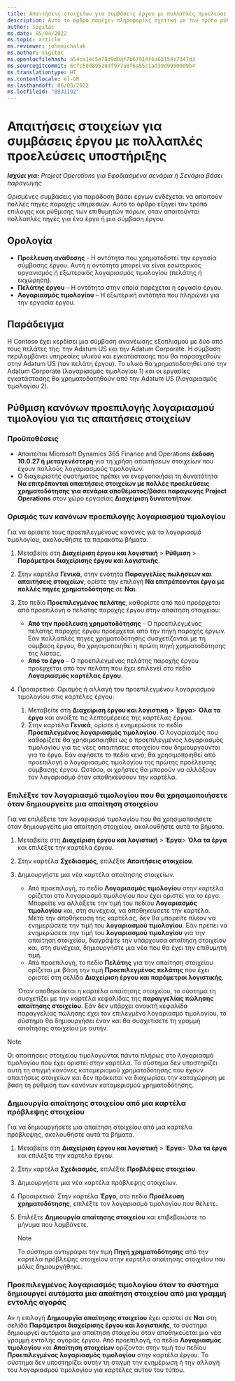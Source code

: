 ```yaml
---
title: Απαιτήσεις στοιχείων για συμβάσεις έργου με πολλαπλές προελεύσεις υποστήριξης
description: Αυτό το άρθρο παρέχει πληροφορίες σχετικά με τον τρόπο ρύθμισης παραμέτρων και χρήσης απαιτήσεων στοιχείων με πολλές προελεύσεις πληροφοριών.
author: sigitac
ms.date: 05/04/2022
ms.topic: article
ms.reviewer: johnmichalak
ms.author: sigitac
ms.openlocfilehash: a54ca1ec5e78d9d0af7b67914f6a63154c7347d3
ms.sourcegitcommit: 6cfc50d89528df977a8f6a55c1ad39d99800d9b4
ms.translationtype: HT
ms.contentlocale: el-GR
ms.lasthandoff: 06/03/2022
ms.locfileid: "8931192"
---
```

# <a name="item-requirements-for-project-contracts-with-multiple-funding-sources"></a>Απαιτήσεις στοιχείων για συμβάσεις έργου με πολλαπλές προελεύσεις υποστήριξης

_**Ισχύει για:** Project Operations για Εφοδιασμένα σενάρια ή Σενάρια βάσει παραγωγής_

Ορισμένες συμβάσεις για παράδοση βάσει έργων ενδέχεται να απαιτούν πολλές πηγές παροχής υπηρεσιών. Αυτό το άρθρο εξηγεί τον τρόπο επιλογής και ρύθμισης των επιθυμητών πόρων, όταν απαιτούνται πολλαπλές πηγές για ένα έργο ή μια σύμβαση έργου.

## <a name="terminology"></a>Ορολογία

- **Προέλευση ανάθεσης** - Η οντότητα που χρηματοδοτεί την εργασία σύμβασης έργου. Αυτή η οντότητα μπορεί να είναι εσωτερικός οργανισμός ή εξωτερικός λογαριασμός τιμολογίου (πελάτης ή εκχώρηση).
- **Πελάτης έργου** – Η οντότητα στην οποία παρέχεται η εργασία έργου.
- **Λογαριασμός τιμολογίου** – Η εξωτερική οντότητα που πληρώνει για την εργασία έργου.

## <a name="example"></a>Παράδειγμα

Η Contoso έχει κερδίσει μια σύμβαση ανανέωσης εξοπλισμού με δύο από τους πελάτες της: την Adatum US και την Adatum Corporate. Η σύμβαση περιλαμβάνει υπηρεσίες υλικού και εγκατάστασης που θα παρασχεθούν στην Adatum US (τον πελάτη έργου). Το υλικό θα χρηματοδοτηθεί από την Adatum Corporate (λογαριασμός τιμολογίου 1) και οι εργασίες εγκατάστασης θα χρηματοδοτηθούν από την Adatum US (λογαριασμός τιμολογίου 2).

## <a name="set-up-invoice-account-defaulting-rules-for-item-requirements"></a>Ρύθμιση κανόνων προεπιλογής λογαριασμού τιμολογίου για τις απαιτήσεις στοιχείων

### <a name="prerequisites"></a>Προϋποθέσεις

- Απαιτείται Microsoft Dynamics 365 Finance and Operations **έκδοση 10.0.27 ή μεταγενέστερη** για τη χρήση απαιτήσεων στοιχείων που έχουν πολλούς λογαριασμούς τιμολογίων.
- Ο διαχειριστής συστήματος πρέπει να ενεργοποιήσει τη δυνατότητα **Να επιτρέπονται απαιτήσεις στοιχείων με πολλές προελεύσεις χρηματοδότησης για σενάρια αποθέματος/βάσει παραγωγής Project Operations** στον χώρο εργασίας **Διαχείριση δυνατοτήτων**.

### <a name="set-up-the-invoice-account-defaulting-rules"></a>Ορισμός των κανόνων προεπιλογής λογαριασμού τιμολογίου

Για να ορίσετε τους προεπιλεγμένους κανόνες για το λογαριασμό τιμολογίου, ακολουθήστε τα παρακάτω βήματα.

1. Μεταβείτε στη **Διαχείριση έργου και λογιστική** \> **Ρύθμιση** \> **Παράμετροι διαχείρισης έργου και λογιστικής**.
1. Στην καρτέλα **Γενικά**, στην ενότητα **Παραγγελίες πωλήσεων και απαιτήσεις στοιχείων**, ορίστε την επιλογή **Να επιτρέπεονται έργα με πολλές πηγές χρηματοδότησης**  σε **Ναι**.
1. Στο πεδίο **Προεπιλεγμένος πελάτης**, καθορίστε από πού προέρχεται από προεπιλογή ο πελάτης παροχής έργου στην απαίτηση στοιχείου:

    - **Από την προέλευση χρηματοδότησης** - Ο προεπιλεγμένος πελάτης παροχής έργου προέρχεται από την πηγή παροχής έργων. Εάν πολλαπλές πηγές χρηματοδότησης συσχετίζονται με τη σύμβαση έργου, θα χρησιμοποιηθεί η πρώτη πηγή χρηματοδότησης της λίστας.
    - **Από το έργο** – Ο προεπιλεγμένος πελάτης παροχής έργου προέρχεται από τον πελάτη που έχει επιλεγεί στο πεδίο **Λογαριασμός καρτέλας έργου**.

1. Προαιρετικό: Ορισμός ή αλλαγή του προεπιλεγμένου λογαριασμού τιμολογίου στις καρτέλες έργου:

    1. Μεταβείτε στη **Διαχείριση έργου και λογιστική** \> **Έργα**\> **Όλα τα έργα** και ανοίξτε τις λεπτομέρειες της καρτέλας έργου.
    2. Στην καρτέλα **Γενικά**, ορίστε ή ενημερώστε το πεδίο **Προεπιλεγμένος λογαριασμός τιμολογίου**. Ο λογαριασμός που καθορίζετε θα χρησιμοποιηθεί ως ο προεπιλεγμένος λογαριασμός τιμολογίου για τις νέες απαιτήσεις στοιχείου που δημιουργούνται για το έργο. Εάν αφήσετε το πεδίο κενό, θα χρησιμοποιηθεί από προεπιλογή ο λογαριασμός τιμολογίου της πρώτης προέλευσης σύμβασης έργου. Ωστόσο, οι χρήστες θα μπορούν να αλλάξουν τον λογαριασμό όταν αποθηκεύσουν την καρτέλα.

### <a name="select-the-invoice-account-to-use-when-you-create-an-item-requirement"></a>Επιλέξτε τον λογαριασμό τιμολογίου που θα χρησιμοποιήσετε όταν δημιουργείτε μια απαίτηση στοιχείου

Για να επιλέξετε τον λογαριασμό τιμολογίου που θα χρησιμοποιήσετε όταν δημιουργείτε μια απαίτηση στοιχείου, ακολουθήστε αυτά τα βήματα.

1. Μεταβείτε στη **Διαχείριση έργου και λογιστική** \> **Έργα**\> **Όλα τα έργα** και επιλέξτε την καρτέλα έργου.
1. Στην καρτέλα **Σχεδιασμός**, επιλέξτε **Απαιτήσεις στοιχείου**.
1. Δημιουργήστε μια νέα καρτέλα απαίτησης στοιχείων.

    - Από προεπιλογή, το πεδίο **Λογαριασμός τιμολογίου** στην καρτέλα ορίζεται στο λογαριασμό τιμολογίου που έχει οριστεί για το έργο. Μπορείτε να αλλάξετε την τιμή του πεδίου **Λογαριασμός τιμολογίου** και, στη συνέχεια, να αποθηκεύσετε την καρτέλα. Μετά την αποθήκευση της καρτέλας, δεν θα μπορείτε πλέον να ενημερώσετε την τιμή του **λογαριασμού τιμολογίου**. Εάν πρέπει να ενημερώσετε την τιμή του **λογαριασμού τιμολογίου** για την απαίτηση στοιχείου, διαγράψτε την υπάρχουσα απαίτηση στοιχείου και, στη συνέχεια, δημιουργήστε μια νέα που θα έχει την επιθυμητή τιμή.
    - Από προεπιλογή, το πεδίο **Πελάτης** για την απαίτηση στοιχείου ορίζεται με βάση την τιμή **Προεπιλεγμένος πελάτης** που έχει οριστεί στη σελίδα **Διαχείριση έργου και παράμετροι λογιστικής**.

    Όταν αποθηκεύεται η καρτέλα απαίτησης στοιχείου, το σύστημα τη συσχετίζει με την καρτέλα κεφαλίδας της **παραγγελίας πώλησης απαίτησης στοιχείου**. Εάν δεν υπάρχει ανοικτή κεφαλίδα παραγγελίας πώλησης έχει τον επιλεγμένο λογαριασμό τιμολογίου, το σύστημα θα δημιουργήσει έναν και θα συσχετίσετε τη γραμμή απαίτησης στοιχείου με αυτήν.

> [!NOTE]
> Οι απαιτήσεις στοιχείου τιμολογώνται πάντα πλήρως στο λογαριασμό τιμολογίου που έχει οριστεί στην καρτέλα. Το σύστημα δεν υποστηρίζει αυτή τη στιγμή κανόνες καταμερισμού χρηματοδότησης που έχουν απαιτήσεις στοιχείων και δεν πρόκειται να διαχωρίσει την καταχώρηση με βάση τη ρύθμιση των κανόνων καταμερισμού χρηματοδότησης.

### <a name="create-an-item-requirement-from-an-item-forecast-record"></a>Δημιουργία απαίτησης στοιχείου από μια καρτέλα πρόβλεψης στοιχείου

Για να δημιουργήσετε μια απαίτηση στοιχείου από μια καρτέλα πρόβλεψης, ακολουθήστε αυτά τα βήματα.

1. Μεταβείτε στη **Διαχείριση έργου και λογιστική** \> **Έργα**\> **Όλα τα έργα** και επιλέξτε την καρτέλα έργου.
1. Στην καρτέλα **Σχεδιασμός**, επιλέξτε **Προβλέψεις στοιχείου**.
1. Δημιουργήστε μια νέα καρτέλα πρόβλεψης στοιχείων.
1. Προαιρετικό: Στην καρτέλα **Έργο**, στο πεδίο **Προέλευση χρηματοδότησης**, επιλέξτε τον λογαριασμό τιμολογίου που θέλετε.
1. Επιλέξτε **Δημιουργία απαίτησης στοιχείου** και επιβεβαιώστε το μήνυμα που λαμβάνετε.

    > [!NOTE]
    > Το σύστημα αντιγράφει την τιμή **Πηγή χρηματοδότησης** από την καρτέλα πρόβλεψης στοιχείου στην καρτέλα απαίτησης στοιχείου που μόλις δημιουργήθηκε.

### <a name="default-invoice-account-when-the-system-automatically-creates-an-item-requirement-from-a-purchase-order-line"></a>Προεπιλεγμένος λογαριασμός τιμολογίου όταν το σύστημα δημιουργεί αυτόματα μια απαίτηση στοιχείου από μια γραμμή εντολής αγοράς

Αν η επιλογή **Δημιουργία απαίτησης στοιχείου** έχει οριστεί σε **Ναι** στη σελίδα **Παράμετροι διαχείρισης έργου και λογιστικής**, το σύστημα δημιουργεί αυτόματα μια απαίτηση στοιχείου όταν αποθηκεύεται μια νέα γραμμή εντολής αγοράς έργου. Από προεπιλογή, τα πεδία **Λογαριασμός τιμολογίου** και **Απαίτηση στοιχείων** ορίζονται στην τιμή του πεδίου **Προεπιλεγμένος λογαριασμός τιμολογίου** στην καρτέλα έργου. Το σύστημα δεν υποστηρίζει αυτήν τη στιγμή την ενημέρωση ή την αλλαγή του λογαριασμού τιμολογίου για καρτέλες αυτού του τύπου.
